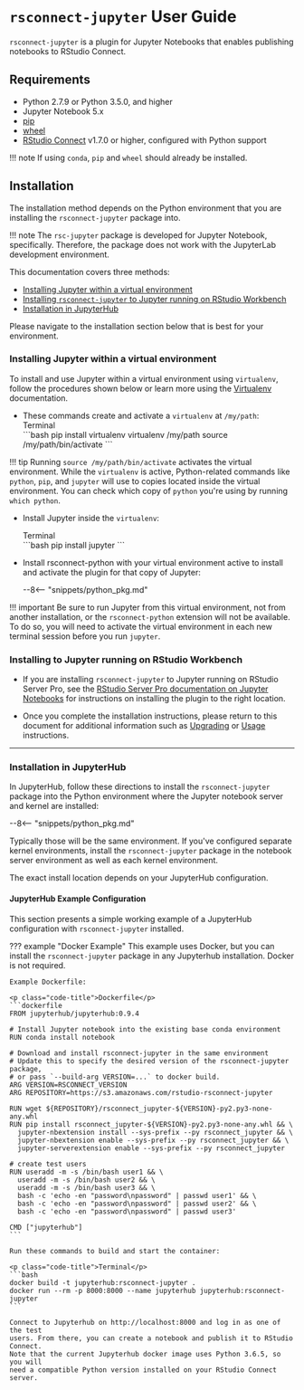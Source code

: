 # `rsconnect-jupyter` User Guide

`rsconnect-jupyter` is a plugin for Jupyter Notebooks that enables publishing notebooks to RStudio Connect.

## Requirements

- Python 2.7.9 or Python 3.5.0, and higher
- Jupyter Notebook 5.x
- [pip](https://pypi.org/project/pip/)
- [wheel](https://pypi.org/project/wheel/)
- [RStudio Connect](https://www.rstudio.com/products/connect/download-commercial/) v1.7.0 or higher, configured with Python support

!!! note
    If using `conda`, `pip` and `wheel` should already be installed.

## Installation

The installation method depends on the Python environment that you are installing the `rsconnect-jupyter` package into.

!!! note
    The `rsc-jupyter` package is developed for Jupyter Notebook, specifically. Therefore, the package does not work with the JupyterLab development environment.

This documentation covers three methods:

- [Installing Jupyter within a virtual environment](#installing-jupyter-within-a-virtual-environment)
- [Installing `rsconnect-jupyter` to Jupyter running on RStudio Workbench](#installing-to-jupyter-running-on-rstudio-workbench)
- [Installation in JupyterHub](#installing-in-jupyterhub)

Please navigate to the installation section below that is best for your environment.

### Installing Jupyter within a virtual environment

To install and use Jupyter within a virtual environment using
`virtualenv`, follow the procedures shown below or learn more using the
[Virtualenv](https://virtualenv.pypa.io/en/latest/) documentation.

- These commands create and activate a `virtualenv` at `/my/path`:
  <div class="code-title">Terminal</div>
  ```bash
  pip install virtualenv
  virtualenv /my/path
  source /my/path/bin/activate
  ```

!!! tip
    Running `source /my/path/bin/activate` activates the virtual environment. While the `virtualenv` is active, Python-related commands like `python`, `pip`, and `jupyter` will use to copies located inside the virtual environment. You can check which copy of `python` you're using by running `which python`.

- Install Jupyter inside the `virtualenv`:
  <div class="code-title">Terminal</div>
  ```bash
  pip install jupyter
  ```

- Install rsconnect-python with your virtual environment active to install and activate the plugin for that copy of Jupyter:

    --8<-- "snippets/python_pkg.md"

!!! important
    Be sure to run Jupyter from this virtual environment, not from
    another installation, or the `rsconnect-python` extension will
    not be available. To do so, you will need to activate the virtual
    environment in each new terminal session before you run `jupyter`.

### Installing to Jupyter running on RStudio Workbench

- If you are installing `rsconnect-jupyter` to Jupyter running on RStudio Server Pro, see
the [RStudio Server Pro documentation on Jupyter Notebooks](https://docs.rstudio.com/rsp/integration/jupyter-standalone/#4-install-jupyter-notebooks-jupyterlab-and-python-packages)
for instructions on installing the plugin to the right location.

- Once you complete the installation instructions, please return to this document for additional information such as [Upgrading](/upgrading) or [Usage](/usage) instructions.

---

### Installation in JupyterHub

In JupyterHub, follow these directions to install the
`rsconnect-jupyter` package into the Python environment where the Jupyter
notebook server and kernel are installed:

--8<-- "snippets/python_pkg.md"

Typically those will be the same
environment. If you've configured separate kernel environments, install the
`rsconnect-jupyter` package in the notebook server environment as well as each
kernel environment.

The exact install location depends on your JupyterHub configuration.

#### JupyterHub Example Configuration

This section presents a simple working example of a JupyterHub configuration
with `rsconnect-jupyter` installed.

??? example "Docker Example"
    This example uses Docker, but you can install the `rsconnect-jupyter` package in
    any Jupyterhub installation. Docker is not required.

    Example Dockerfile:

    <p class="code-title">Dockerfile</p>
    ```dockerfile
    FROM jupyterhub/jupyterhub:0.9.4

    # Install Jupyter notebook into the existing base conda environment
    RUN conda install notebook

    # Download and install rsconnect-jupyter in the same environment
    # Update this to specify the desired version of the rsconnect-jupyter package,
    # or pass `--build-arg VERSION=...` to docker build.
    ARG VERSION=RSCONNECT_VERSION
    ARG REPOSITORY=https://s3.amazonaws.com/rstudio-rsconnect-jupyter

    RUN wget ${REPOSITORY}/rsconnect_jupyter-${VERSION}-py2.py3-none-any.whl
    RUN pip install rsconnect_jupyter-${VERSION}-py2.py3-none-any.whl && \
      jupyter-nbextension install --sys-prefix --py rsconnect_jupyter && \
      jupyter-nbextension enable --sys-prefix --py rsconnect_jupyter && \
      jupyter-serverextension enable --sys-prefix --py rsconnect_jupyter

    # create test users
    RUN useradd -m -s /bin/bash user1 && \
      useradd -m -s /bin/bash user2 && \
      useradd -m -s /bin/bash user3 && \
      bash -c 'echo -en "password\npassword" | passwd user1' && \
      bash -c 'echo -en "password\npassword" | passwd user2' && \
      bash -c 'echo -en "password\npassword" | passwd user3'

    CMD ["jupyterhub"]
    ```

    Run these commands to build and start the container:

    <p class="code-title">Terminal</p>
    ```bash
    docker build -t jupyterhub:rsconnect-jupyter .
    docker run --rm -p 8000:8000 --name jupyterhub jupyterhub:rsconnect-jupyter
    ```

    Connect to Jupyterhub on http://localhost:8000 and log in as one of the test
    users. From there, you can create a notebook and publish it to RStudio Connect.
    Note that the current Jupyterhub docker image uses Python 3.6.5, so you will
    need a compatible Python version installed on your RStudio Connect server.

